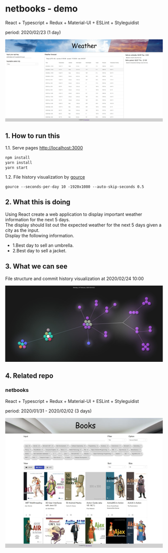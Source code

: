 # netbooks - demo

React + Typescript + Redux + Material-UI + ESLint + Styleguidist

period: 2020/02/23 (1 day)  

![main view](https://github.com/ibarapascal/netweather/blob/master/src/temp/screenshot-01.jpg)

## 1. How to run this  

1.1. Serve pages  [http://localhost:3000](http://localhost:3000)

```shell
npm install
yarn install
yarn start
```

1.2. File history visualization by [gource](https://github.com/acaudwell/Gource)  

```shell
gource --seconds-per-day 10 -1920x1080 --auto-skip-seconds 0.5
```

## 2. What this is doing  

Using React create a web application to display important weather information for the next 5 days.  
The display should list out the expected weather for the next 5 days given a city as the input.  
Display the following information.  

- 1.Best day to sell an umbrella.  
- 2.Best day to sell a jacket.  

## 3. What we can see

File structure and commit history visualization at 2020/02/24 10:00

![2020/02/24 10:00](https://github.com/ibarapascal/netweather/blob/master/src/temp/screenshot-file-structure.jpg)

## 4. Related repo

### netbooks

React + Typescript + Redux + Material-UI + ESLint + Styleguidist

period: 2020/01/31 - 2020/02/02 (3 days)  

![main view](https://github.com/ibarapascal/netbooks/blob/master/src/temp/screenshot-main-view-20200202162746.jpg)